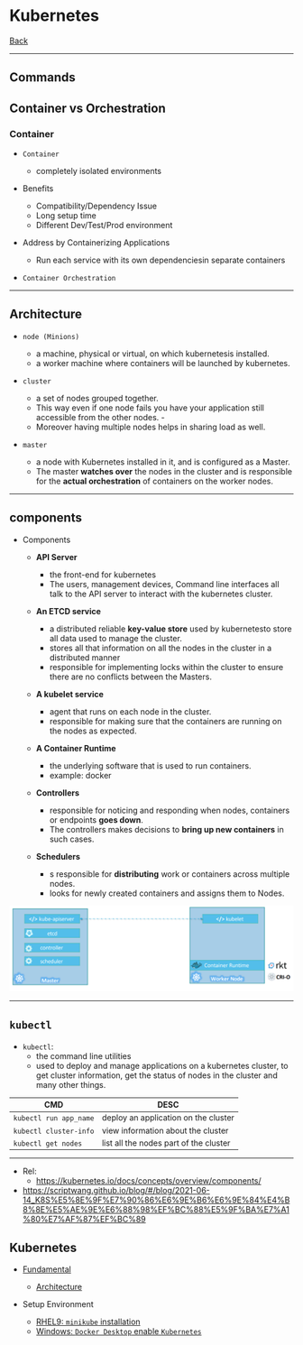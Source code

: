 # Kubernetes

[Back](../../index.md)

---

## Commands

## Container vs Orchestration

### Container

- `Container`

  - completely isolated environments

- Benefits

  - Compatibility/Dependency Issue
  - Long setup time
  - Different Dev/Test/Prod environment

- Address by Containerizing Applications

  - Run each service with its own dependenciesin separate containers

- `Container Orchestration`

---

## Architecture

- `node (Minions)`

  - a machine, physical or virtual, on which kubernetesis installed.
  - a worker machine where containers will be launched by kubernetes.

- `cluster`

  - a set of nodes grouped together.
  - This way even if one node fails you have your application still accessible from the other nodes. -
  - Moreover having multiple nodes helps in sharing load as well.

- `master`
  - a node with Kubernetes installed in it, and is configured as a Master.
  - The master **watches over** the nodes in the cluster and is responsible for the **actual orchestration** of containers on the worker nodes.

---

## components

- Components

  - **API Server**
    - the front-end for kubernetes
    - The users, management devices, Command line interfaces all talk to the API server to interact with the kubernetes cluster.
  - **An ETCD service**
    - a distributed reliable **key-value store** used by kubernetesto store all data used to manage the cluster.
    - stores all that information on all the nodes in the cluster in a distributed manner
    - responsible for implementing locks within the cluster to ensure there are no conflicts between the Masters.
  - **A kubelet service**
    - agent that runs on each node in the cluster.
    - responsible for making sure that the containers are running on the nodes as expected.
  - **A Container Runtime**
    - the underlying software that is used to run containers.
    - example: docker
  - **Controllers**

    - responsible for noticing and responding when nodes, containers or endpoints **goes down**.
    - The controllers makes decisions to **bring up new containers** in such cases.

  - **Schedulers**
    - s responsible for **distributing** work or containers across multiple nodes.
    - looks for newly created containers and assigns them to Nodes.

![pic](./pic/master_vs_worker.png)

---

## `kubectl`

- `kubectl`:
  - the command line utilities
  - used to deploy and manage applications on a kubernetes cluster, to get cluster information, get the status of nodes in the cluster and many other things.

| CMD                    | DESC                                   |
| ---------------------- | -------------------------------------- |
| `kubectl run app_name` | deploy an application on the cluster   |
| `kubectl cluster-info` | view information about the cluster     |
| `kubectl get nodes`    | list all the nodes part of the cluster |

---

- Rel:
  - https://kubernetes.io/docs/concepts/overview/components/
- https://scriptwang.github.io/blog/#/blog/2021-06-14_K8S%E5%8E%9F%E7%90%86%E6%9E%B6%E6%9E%84%E4%B8%8E%E5%AE%9E%E6%88%98%EF%BC%88%E5%9F%BA%E7%A1%80%E7%AF%87%EF%BC%89

## Kubernetes

- [Fundamental](./fundamental/fundamental/fundamental.md)

  - [Architecture](./fundamental/architecture/architecture.md)

- Setup Environment
  - [RHEL9: `minikube` installation](./deploy/minikube_rhel9/minikube_rhel9.md)
  - [Windows: `Docker Desktop` enable `Kubernetes`](./deploy/kube_docker_desktop_win/kube_docker_desktop_win.md)
